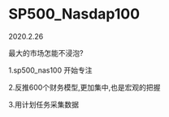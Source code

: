 # SP500_Nasdap100


2020.2.26

最大的市场怎能不浸泡?

1.sp500_nas100 开始专注


2.反推600个财务模型,更加集中,也是宏观的把握


3.用计划任务采集数据
